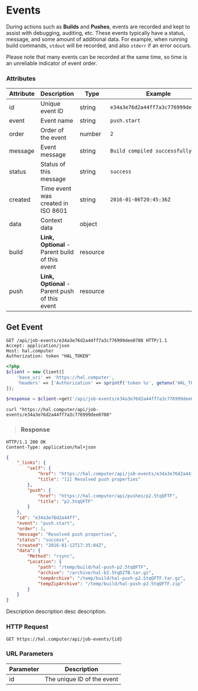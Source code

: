 # Events

During actions such as **Builds** and **Pushes**, events are recorded and kept to assist with debugging, auditing, etc.
These events typically have a status, message, and some amount of additional data. For example, when running
build commands, `stdout` will be recorded, and also `stderr` if an error occurs.

Please note that many events can be recorded at the same time, so time is an unreliable indicator of event order.

### Attributes

Attribute       | Description                                         | Type     | Example
--------------- | --------------------------------------------------- | -------- | -------------
id              | Unique event ID                                     | string   | `e34a3e76d2a44ff7a3c776999dee0708`
event           | Event name                                          | string   | `push.start`
order           | Order of the event                                  | number   | `2`
message         | Event message                                       | string   | `Build compiled successfully`
status          | Status of this message                              | string   | `success`
created         | Time event was created in ISO 8601                  | string   | `2016-01-06T20:45:36Z`
data            | Context data                                        | object   |
build           | **Link, Optional** - Parent build of this event     | resource |
push            | **Link, Optional** - Parent push of this event      | resource |

## Get Event

```http
GET /api/job-events/e34a3e76d2a44ff7a3c776999dee0708 HTTP/1.1
Accept: application/json
Host: hal.computer
Authorization: token "HAL_TOKEN"
```

```php
<?php
$client = new Client([
    'base_uri' => 'https://hal.computer',
    'headers' => ['Authorization' => sprintf('token %s', getenv('HAL_TOKEN'))]
]);

$response = $client->get('/api/job-events/e34a3e76d2a44ff7a3c776999dee0708');
```

```shell
curl "https://hal.computer/api/job-events/e34a3e76d2a44ff7a3c776999dee0708"
```

> ### Response

```http--response
HTTP/1.1 200 OK
Content-Type: application/hal+json
```

```json
{
    "_links": {
        "self": {
            "href": "https://hal.computer/api/job-events/e34a3e76d2a44ff",
            "title": "[1] Resolved push properties"
        },
        "push": {
            "href": "https://hal.computer/api/pushes/p2.5tqQFTF",
            "title": "p2.5tqQFTF"
        }
    },
    "id": "e34a3e76d2a44ff",
    "event": "push.start",
    "order": 1,
    "message": "Resolved push properties",
    "status": "success",
    "created": "2016-01-12T17:35:04Z",
    "data": {
        "Method": "rsync",
        "Location": {
            "path": "/temp/build/hal-push-p2.5tqQFTF",
            "archive": "/archive/hal-b2.5tqD2TB.tar.gz",
            "tempArchive": "/temp/build/hal-push-p2.5tqQFTF.tar.gz",
            "tempZipArchive": "/temp/build/hal-push-p2.5tqQFTF.zip"
        }
    }
}
```

Description description desc description.

### HTTP Request

`GET https://hal.computer/api/job-events/{id}`

### URL Parameters

Parameter | Description
--------- | -----------
id        | The unique ID of the event

